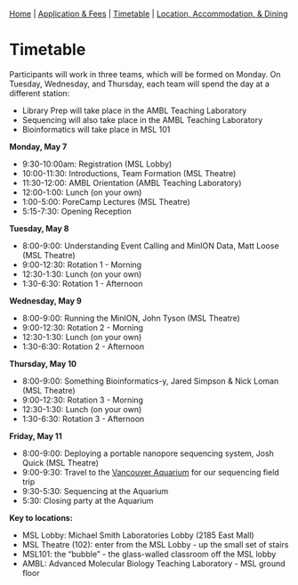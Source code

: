 [Home](index.md) | [Application & Fees](application.md) | [Timetable](timetable.md) | [Location, Accommodation, & Dining](location.md)

# Timetable

Participants will work in three teams, which will be formed on Monday. On Tuesday, Wednesday, and Thursday, each team will spend the day at a different station:
  * Library Prep will take place in the AMBL Teaching Laboratory
  * Sequencing will also take place in the  AMBL Teaching Laboratory
  * Bioinformatics will take place in MSL 101

**Monday, May 7**
  * 9:30-10:00am: Registration (MSL Lobby)
  * 10:00-11:30: Introductions, Team Formation (MSL Theatre)
  * 11:30-12:00: AMBL Orientation (AMBL Teaching Laboratory)
  * 12:00-1:00: Lunch (on your own)
  * 1:00-5:00: PoreCamp Lectures (MSL Theatre)
  * 5:15-7:30: Opening Reception

**Tuesday, May 8**
  * 8:00-9:00: Understanding Event Calling and MinION Data, Matt Loose (MSL Theatre)
  * 9:00-12:30: Rotation 1 - Morning
  * 12:30-1:30: Lunch (on your own)
  * 1:30-6:30: Rotation 1 - Afternoon

**Wednesday, May 9**
  * 8:00-9:00: Running the MinION, John Tyson (MSL Theatre)
  * 9:00-12:30: Rotation 2 - Morning
  * 12:30-1:30: Lunch (on your own)
  * 1:30-6:30: Rotation 2 - Afternoon

**Thursday, May 10**
  * 8:00-9:00: Something Bioinformatics-y, Jared Simpson & Nick Loman (MSL Theatre)
  * 9:00-12:30: Rotation 3 - Morning
  * 12:30-1:30: Lunch (on your own)
  * 1:30-6:30: Rotation 3 - Afternoon

**Friday, May 11**
  * 8:00-9:00: Deploying a portable nanopore sequencing system, Josh Quick (MSL Theatre)
  * 9:00-9:30: Travel to the [Vancouver Aquarium](http://www.vanaqua.org) for our sequencing field trip 
  * 9:30-5:30: Sequencing at the Aquarium 
  * 5:30: Closing party at the Aquarium 

**Key to locations:**
  * MSL Lobby: Michael Smith Laboratories Lobby (2185 East Mall)
  * MSL Theatre (102): enter from the MSL Lobby - up the small set of stairs
  * MSL101: the “bubble” - the glass-walled classroom off the MSL lobby
  * AMBL: Advanced Molecular Biology Teaching Laboratory - MSL ground floor
